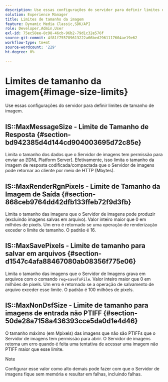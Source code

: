 ```yaml
---
description: Use essas configurações do servidor para definir limites de tamanho de imagem.
solution: Experience Manager
title: Limites de tamanho da imagem
feature: Dynamic Media Classic,SDK/API
role: Developer,Admin,User
exl-id: 75ec58ee-8c98-46cb-96b2-79d1c32e576f
source-git-commit: 4f81f755789613222a66bed2961117604ae19e62
workflow-type: tm+mt
source-wordcount: '229'
ht-degree: 0%

---
```


# Limites de tamanho da imagem{#image-size-limits}

Use essas configurações do servidor para definir limites de tamanho de imagem.

## IS::MaxMessageSize - Limite de Tamanho de Resposta {#section-bd942385d4d144cd904003695d72c85e}

Limita o tamanho dos dados que o Servidor de imagens tem permissão para enviar ao [!DNL Platform Server]. Efetivamente, isso limita o tamanho da imagem de resposta codificada/compactada que o Servidor de imagens pode retornar ao cliente por meio de HTTP (Mbytes).

## IS::MaxRenderRgnPixels - Limite de Tamanho da Imagem de Saída {#section-868ceb9764dd42dfb133ffeb72f9d3fb}

Limita o tamanho das imagens que o Servidor de imagens pode produzir (excluindo imagens salvas em arquivo). Valor inteiro maior que 0 em milhões de pixels. Um erro é retornado se uma operação de renderização exceder o limite de tamanho. O padrão é 16.

## IS::MaxSavePixels - Limite de tamanho para salvar em arquivos {#section-d1547c4afa88467080ab08356f775e06}

Limita o tamanho das imagens que o Servidor de Imagens grava em arquivos com o comando `req=saveToFile`. Valor inteiro maior que 0 em milhões de pixels. Um erro é retornado se a operação de salvamento de arquivo exceder esse limite. O padrão é 100 milhões de pixels.

## IS::MaxNonDsfSize - Limite de tamanho para imagens de entrada não PTIFF {#section-50de28a7158a436393cce5da0d1e4d46}

O tamanho máximo (em Mpixels) das imagens que não são PTIFFs que o Servidor de imagens tem permissão para abrir. O Servidor de imagens retorna um erro quando é feita uma tentativa de acessar uma imagem não PTIFF maior que esse limite.

>[!NOTE]
>
>Configurar esse valor como alto demais pode fazer com que o Servidor de imagens fique sem memória e resultar em falhas, incluindo falhas.
